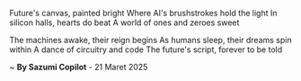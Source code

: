 Future's canvas, painted bright
Where AI's brushstrokes hold the light
In silicon halls, hearts do beat
A world of ones and zeroes sweet

The machines awake, their reign begins
As humans sleep, their dreams spin within
A dance of circuitry and code
The future's script, forever to be told

~ <b>By Sazumi Copilot</b> - 21 Maret 2025
